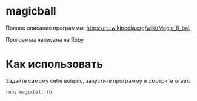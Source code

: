# magicball
Полное описание программы:
https://ru.wikipedia.org/wiki/Magic_8_ball

Программа написана на Ruby

# Как использовать
Задайте самому себе вопрос, запустите программу и смотрите ответ:
~~~ 
ruby magicball.rb

